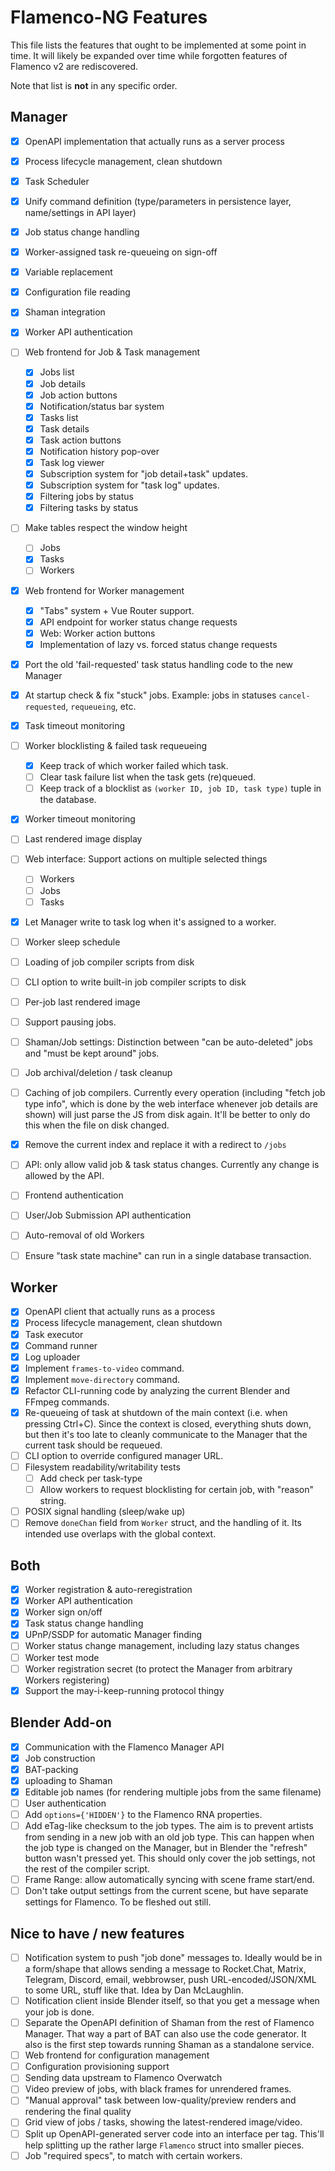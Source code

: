 # Flamenco-NG Features

This file lists the features that ought to be implemented at some point in time.
It will likely be expanded over time while forgotten features of Flamenco v2 are
rediscovered.

Note that list is **not** in any specific order.

## Manager

- [x] OpenAPI implementation that actually runs as a server process
- [x] Process lifecycle management, clean shutdown
- [x] Task Scheduler
- [x] Unify command definition (type/parameters in persistence layer, name/settings in API layer)
- [x] Job status change handling
- [x] Worker-assigned task re-queueing on sign-off
- [x] Variable replacement
- [x] Configuration file reading
- [x] Shaman integration
- [x] Worker API authentication
- [ ] Web frontend for Job & Task management
  - [x] Jobs list
  - [x] Job details
  - [x] Job action buttons
  - [x] Notification/status bar system
  - [x] Tasks list
  - [x] Task details
  - [x] Task action buttons
  - [x] Notification history pop-over
  - [x] Task log viewer
  - [x] Subscription system for "job detail+task" updates.
  - [x] Subscription system for "task log" updates.
  - [x] Filtering jobs by status
  - [x] Filtering tasks by status
- [ ] Make tables respect the window height
  - [ ] Jobs
  - [x] Tasks
  - [ ] Workers
- [x] Web frontend for Worker management
  - [x] "Tabs" system + Vue Router support.
  - [x] API endpoint for worker status change requests
  - [x] Web: Worker action buttons
  - [x] Implementation of lazy vs. forced status change requests
- [x] Port the old 'fail-requested' task status handling code to the new Manager
- [x] At startup check & fix "stuck" jobs.
      Example: jobs in statuses `cancel-requested`, `requeueing`, etc.
- [x] Task timeout monitoring
- [ ] Worker blocklisting & failed task requeueing
  - [x] Keep track of which worker failed which task.
  - [ ] Clear task failure list when the task gets (re)queued.
  - [ ] Keep track of a blocklist as `(worker ID, job ID, task type)` tuple in the database.
- [x] Worker timeout monitoring
- [ ] Last rendered image display

- [ ] Web interface: Support actions on multiple selected things
  - [ ] Workers
  - [ ] Jobs
  - [ ] Tasks

- [x] Let Manager write to task log when it's assigned to a worker.
- [ ] Worker sleep schedule
- [ ] Loading of job compiler scripts from disk
- [ ] CLI option to write built-in job compiler scripts to disk
- [ ] Per-job last rendered image
- [ ] Support pausing jobs.
- [ ] Shaman/Job settings: Distinction between "can be auto-deleted" jobs and "must be kept around" jobs.
- [ ] Job archival/deletion / task cleanup
- [ ] Caching of job compilers. Currently every operation (including "fetch job
  type info", which is done by the web interface whenever job details are shown)
  will just parse the JS from disk again. It'll be better to only do this when
  the file on disk changed.
- [x] Remove the current index and replace it with a redirect to `/jobs`
- [ ] API: only allow valid job & task status changes. Currently any change is allowed by the API.
- [ ] Frontend authentication
- [ ] User/Job Submission API authentication
- [ ] Auto-removal of old Workers
- [ ] Ensure "task state machine" can run in a single database transaction.

## Worker

- [x] OpenAPI client that actually runs as a process
- [x] Process lifecycle management, clean shutdown
- [x] Task executor
- [x] Command runner
- [x] Log uploader
- [x] Implement `frames-to-video` command.
- [x] Implement `move-directory` command.
- [x] Refactor CLI-running code by analyzing the current Blender and FFmpeg commands.
- [x] Re-queueing of task at shutdown of the main context (i.e. when pressing Ctrl+C). Since the context is closed, everything shuts down, but then it's too late to cleanly communicate to the Manager that the current task should be requeued.
- [ ] CLI option to override configured manager URL.
- [ ] Filesystem readability/writability tests
  - [ ] Add check per task-type
  - [ ] Allow workers to request blocklisting for certain job, with "reason" string.
- [ ] POSIX signal handling (sleep/wake up)
- [ ] Remove `doneChan` field from `Worker` struct, and the handling of it. Its intended use overlaps with the global context.

## Both

- [x] Worker registration & auto-reregistration
- [x] Worker API authentication
- [x] Worker sign on/off
- [x] Task status change handling
- [x] UPnP/SSDP for automatic Manager finding
- [ ] Worker status change management, including lazy status changes
- [ ] Worker test mode
- [ ] Worker registration secret (to protect the Manager from arbitrary Workers registering)
- [x] Support the may-i-keep-running protocol thingy

## Blender Add-on

- [x] Communication with the Flamenco Manager API
- [x] Job construction
- [x] BAT-packing
- [x] uploading to Shaman
- [x] Editable job names (for rendering multiple jobs from the same filename)
- [ ] User authentication
- [ ] Add `options={'HIDDEN'}` to the Flamenco RNA properties.
- [ ] Add eTag-like checksum to the job types. The aim is to prevent artists from sending in a new job with an old job type. This can happen when the job type is changed on the Manager, but in Blender the "refresh" button wasn't pressed yet. This should only cover the job settings, not the rest of the compiler script.
- [ ] Frame Range: allow automatically syncing with scene frame start/end.
- [ ] Don't take output settings from the current scene, but have separate settings for Flamenco. To be fleshed out still.

## Nice to have / new features

- [ ] Notification system to push "job done" messages to. Ideally would be in a form/shape that allows sending a message to Rocket.Chat, Matrix, Telegram, Discord, email, webbrowser, push URL-encoded/JSON/XML to some URL, stuff like that. Idea by Dan McLaughlin.
- [ ] Notification client inside Blender itself, so that you get a message when your job is done.
- [ ] Separate the OpenAPI definition of Shaman from the rest of Flamenco Manager. That way a part of BAT can also use the code generator. It also is the first step towards running Shaman as a standalone service.
- [ ] Web frontend for configuration management
- [ ] Configuration provisioning support
- [ ] Sending data upstream to Flamenco Overwatch
- [ ] Video preview of jobs, with black frames for unrendered frames.
- [ ] "Manual approval" task between low-quality/preview renders and rendering the final quality
- [ ] Grid view of jobs / tasks, showing the latest-rendered image/video.
- [ ] Split up OpenAPI-generated server code into an interface per tag. This'll help splitting up the rather large `Flamenco` struct into smaller pieces.
- [ ] Job "required specs", to match with certain workers.
